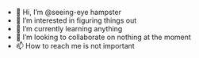 - 👋 Hi, I’m @seeing-eye hampster
- 👀 I’m interested in figuring things out
- 🌱 I’m currently learning anything
- 💞️ I’m looking to collaborate on nothing at the moment
- 📫 How to reach me is not important

<!---
Emphasis-code/Emphasis-code is a ✨ special ✨ repository because its `README.md` (this file) appears on your GitHub profile.
You can click the Preview link to take a look at your changes.
--->
